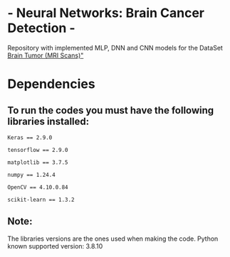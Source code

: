 # - Neural Networks: Brain Cancer Detection -

Repository with implemented MLP, DNN and CNN models for the DataSet [Brain Tumor (MRI Scans)"](https://www.kaggle.com/datasets/rm1000/brain-tumor-mri-scans)

# Dependencies
## To run the codes you must have the following libraries installed:
`Keras == 2.9.0`

`tensorflow == 2.9.0`

`matplotlib == 3.7.5`

`numpy == 1.24.4`

`OpenCV == 4.10.0.84`

`scikit-learn == 1.3.2`

## Note:
The libraries versions are the ones used when making the code.
Python known supported version: 3.8.10

